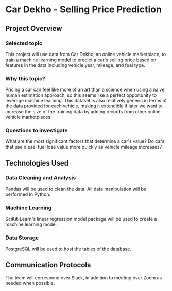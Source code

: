 # Car Dekho - Selling Price Prediction
## Project Overview
### Selected topic
This project will use data from Car Dekho, an online vehicle marketplace, to train a machine learning model to predict a car's selling price based on features in the data including vehicle year, mileage, and fuel type.

### Why this topic?
Pricing a car can feel like more of an art than a science when using a naive human estimation approach, so this seems like a perfect opportunity to leverage machine learning. This dataset is also relatively generic in terms of the data provided for each vehicle, making it extendible if later we want to increase the size of the training data by adding records from other online vehicle marketplaces.

### Questions to investigate
What are the most significant factors that determine a car's value? Do cars that use diesel fuel lose value more quickly as vehicle mileage increases?

## Technologies Used
### Data Cleaning and Analysis
Pandas will be used to clean the data. All data manipulation will be performed in Python.

### Machine Learning
SciKit-Learn's linear regression model package will be used to create a machine learning model.

### Data Storage
PostgreSQL will be used to host the tables of the database.

## Communication Protocols
The team will correspond over Slack, in addition to meeting over Zoom as needed when possible.

